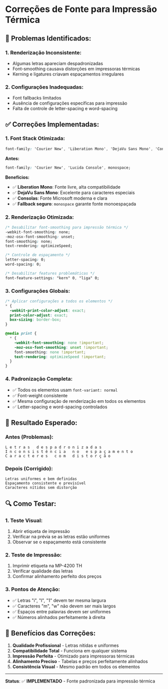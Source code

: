 # Correções de Fonte para Impressão Térmica

## 🔧 Problemas Identificados:

### **1. Renderização Inconsistente:**
- Algumas letras apareciam despadronizadas
- Font-smoothing causava distorções em impressoras térmicas
- Kerning e ligatures criavam espaçamentos irregulares

### **2. Configurações Inadequadas:**
- Font fallbacks limitados
- Ausência de configurações específicas para impressão
- Falta de controle de letter-spacing e word-spacing

## ✅ Correções Implementadas:

### **1. Font Stack Otimizada:**
```css
font-family: 'Courier New', 'Liberation Mono', 'DejaVu Sans Mono', 'Consolas', monospace;
```

**Antes:**
```css
font-family: 'Courier New', 'Lucida Console', monospace;
```

**Benefícios:**
- ✅ **Liberation Mono**: Fonte livre, alta compatibilidade
- ✅ **DejaVu Sans Mono**: Excelente para caracteres especiais
- ✅ **Consolas**: Fonte Microsoft moderna e clara
- ✅ **Fallback seguro**: `monospace` garante fonte monoespaçada

### **2. Renderização Otimizada:**
```css
/* Desabilitar font-smoothing para impressão térmica */
-webkit-font-smoothing: none;
-moz-osx-font-smoothing: unset;
font-smoothing: none;
text-rendering: optimizeSpeed;

/* Controle de espaçamento */
letter-spacing: 0;
word-spacing: 0;

/* Desabilitar features problemáticas */
font-feature-settings: "kern" 0, "liga" 0;
```

### **3. Configurações Globais:**
```css
/* Aplicar configurações a todos os elementos */
* {
  -webkit-print-color-adjust: exact;
  print-color-adjust: exact;
  box-sizing: border-box;
}

@media print {
  * {
    -webkit-font-smoothing: none !important;
    -moz-osx-font-smoothing: unset !important;
    font-smoothing: none !important;
    text-rendering: optimizeSpeed !important;
  }
}
```

### **4. Padronização Completa:**
- ✅ Todos os elementos usam `font-variant: normal`
- ✅ Font-weight consistente
- ✅ Mesma configuração de renderização em todos os elementos
- ✅ Letter-spacing e word-spacing controlados

## 🎯 Resultado Esperado:

### **Antes (Problemas):**
```
L e t r a s   d e s p a d r o n i z a d a s
I n c o n s i s t ê n c i a   n o   e s p a ç a m e n t o
C a r a c t e r e s   c o m   d i s t o r ç ã o
```

### **Depois (Corrigido):**
```
Letras uniformes e bem definidas
Espaçamento consistente e previsível
Caracteres nítidos sem distorção
```

## 🔍 Como Testar:

### **1. Teste Visual:**
1. Abrir etiqueta de impressão
2. Verificar na prévia se as letras estão uniformes
3. Observar se o espaçamento está consistente

### **2. Teste de Impressão:**
1. Imprimir etiqueta na MP-4200 TH
2. Verificar qualidade das letras
3. Confirmar alinhamento perfeito dos preços

### **3. Pontos de Atenção:**
- ✅ Letras "i", "l", "1" devem ter mesma largura
- ✅ Caracteres "m", "w" não devem ser mais largos
- ✅ Espaços entre palavras devem ser uniformes
- ✅ Números alinhados perfeitamente à direita

## 🚀 Benefícios das Correções:

1. **Qualidade Profissional** - Letras nítidas e uniformes
2. **Compatibilidade Total** - Funciona em qualquer sistema
3. **Impressão Perfeita** - Otimizado para impressoras térmicas
4. **Alinhamento Preciso** - Tabelas e preços perfeitamente alinhados
5. **Consistência Visual** - Mesmo padrão em todos os elementos

---

**Status**: ✅ **IMPLEMENTADO** - Fonte padronizada para impressão térmica 
